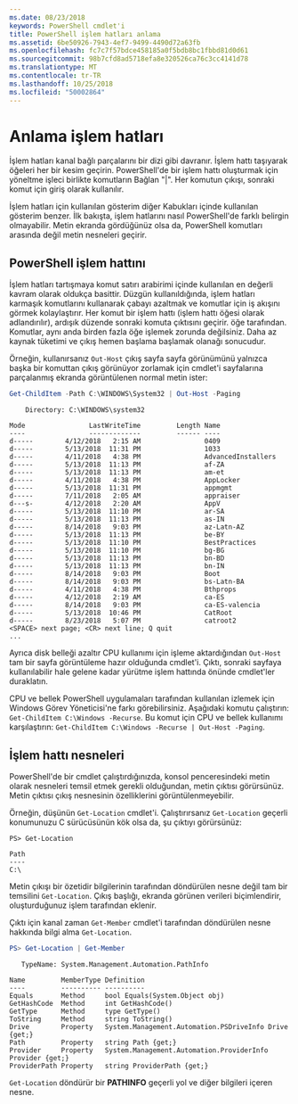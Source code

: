 ```yaml
---
ms.date: 08/23/2018
keywords: PowerShell cmdlet'i
title: PowerShell işlem hatları anlama
ms.assetid: 6be50926-7943-4ef7-9499-4490d72a63fb
ms.openlocfilehash: fc7c7f57bdce458185a0f5bdb8bc1fbbd81d0d61
ms.sourcegitcommit: 98b7cfd8ad5718efa8e320526ca76c3cc4141d78
ms.translationtype: MT
ms.contentlocale: tr-TR
ms.lasthandoff: 10/25/2018
ms.locfileid: "50002864"
---
```

# <a name="understanding-pipelines"></a>Anlama işlem hatları

İşlem hatları kanal bağlı parçalarını bir dizi gibi davranır. İşlem hattı taşıyarak öğeleri her bir kesim geçirin. PowerShell'de bir işlem hattı oluşturmak için yöneltme işleci birlikte komutların Bağlan "|". Her komutun çıkışı, sonraki komut için giriş olarak kullanılır.

İşlem hatları için kullanılan gösterim diğer Kabukları içinde kullanılan gösterim benzer. İlk bakışta, işlem hatlarını nasıl PowerShell'de farklı belirgin olmayabilir. Metin ekranda gördüğünüz olsa da, PowerShell komutları arasında değil metin nesneleri geçirir.

## <a name="the-powershell-pipeline"></a>PowerShell işlem hattını

İşlem hatları tartışmaya komut satırı arabirimi içinde kullanılan en değerli kavram olarak oldukça basittir. Düzgün kullanıldığında, işlem hatları karmaşık komutlarını kullanarak çabayı azaltmak ve komutlar için iş akışını görmek kolaylaştırır. Her komut bir işlem hattı (işlem hattı öğesi olarak adlandırılır), ardışık düzende sonraki komuta çıktısını geçirir. öğe tarafından. Komutlar, aynı anda birden fazla öğe işlemek zorunda değilsiniz. Daha az kaynak tüketimi ve çıkış hemen başlama başlamak olanağı sonucudur.

Örneğin, kullanırsanız `Out-Host` çıkış sayfa sayfa görünümünü yalnızca başka bir komuttan çıkış görünüyor zorlamak için cmdlet'i sayfalarına parçalanmış ekranda görüntülenen normal metin ister:

```powershell
Get-ChildItem -Path C:\WINDOWS\System32 | Out-Host -Paging
```

```Output
    Directory: C:\WINDOWS\system32

Mode                LastWriteTime         Length Name
----                -------------         ------ ----
d-----        4/12/2018   2:15 AM                0409
d-----        5/13/2018  11:31 PM                1033
d-----        4/11/2018   4:38 PM                AdvancedInstallers
d-----        5/13/2018  11:13 PM                af-ZA
d-----        5/13/2018  11:13 PM                am-et
d-----        4/11/2018   4:38 PM                AppLocker
d-----        5/13/2018  11:31 PM                appmgmt
d-----        7/11/2018   2:05 AM                appraiser
d---s-        4/12/2018   2:20 AM                AppV
d-----        5/13/2018  11:10 PM                ar-SA
d-----        5/13/2018  11:13 PM                as-IN
d-----        8/14/2018   9:03 PM                az-Latn-AZ
d-----        5/13/2018  11:13 PM                be-BY
d-----        5/13/2018  11:10 PM                BestPractices
d-----        5/13/2018  11:10 PM                bg-BG
d-----        5/13/2018  11:13 PM                bn-BD
d-----        5/13/2018  11:13 PM                bn-IN
d-----        8/14/2018   9:03 PM                Boot
d-----        8/14/2018   9:03 PM                bs-Latn-BA
d-----        4/11/2018   4:38 PM                Bthprops
d-----        4/12/2018   2:19 AM                ca-ES
d-----        8/14/2018   9:03 PM                ca-ES-valencia
d-----        5/13/2018  10:46 PM                CatRoot
d-----        8/23/2018   5:07 PM                catroot2
<SPACE> next page; <CR> next line; Q quit
...
```

Ayrıca disk belleği azaltır CPU kullanımı için işleme aktardığından `Out-Host` tam bir sayfa görüntüleme hazır olduğunda cmdlet'i. Çıktı, sonraki sayfaya kullanılabilir hale gelene kadar yürütme işlem hattında önünde cmdlet'ler duraklatın.

CPU ve bellek PowerShell uygulamaları tarafından kullanılan izlemek için Windows Görev Yöneticisi'ne farkı görebilirsiniz. Aşağıdaki komutu çalıştırın: `Get-ChildItem C:\Windows -Recurse`. Bu komut için CPU ve bellek kullanımı karşılaştırın: `Get-ChildItem C:\Windows -Recurse | Out-Host -Paging`.

## <a name="objects-in-the-pipeline"></a>İşlem hattı nesneleri

PowerShell'de bir cmdlet çalıştırdığınızda, konsol penceresindeki metin olarak nesneleri temsil etmek gerekli olduğundan, metin çıktısı görürsünüz. Metin çıktısı çıkış nesnesinin özelliklerini görüntülenmeyebilir.

Örneğin, düşünün `Get-Location` cmdlet'i. Çalıştırırsanız `Get-Location` geçerli konumunuzu C sürücüsünün kök olsa da, şu çıktıyı görürsünüz:

```
PS> Get-Location

Path
----
C:\
```

Metin çıkışı bir özetidir bilgilerinin tarafından döndürülen nesne değil tam bir temsilini `Get-Location`. Çıkış başlığı, ekranda görünen verileri biçimlendirir, oluşturduğunuz işlem tarafından eklenir.

Çıktı için kanal zaman `Get-Member` cmdlet'i tarafından döndürülen nesne hakkında bilgi alma `Get-Location`.

```powershell
PS> Get-Location | Get-Member
```

```Output
   TypeName: System.Management.Automation.PathInfo

Name         MemberType Definition
----         ---------- ----------
Equals       Method     bool Equals(System.Object obj)
GetHashCode  Method     int GetHashCode()
GetType      Method     type GetType()
ToString     Method     string ToString()
Drive        Property   System.Management.Automation.PSDriveInfo Drive {get;}
Path         Property   string Path {get;}
Provider     Property   System.Management.Automation.ProviderInfo Provider {get;}
ProviderPath Property   string ProviderPath {get;}
```

`Get-Location` döndürür bir **PATHINFO** geçerli yol ve diğer bilgileri içeren nesne.
